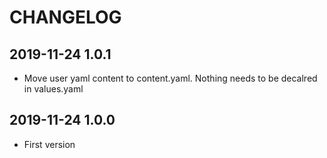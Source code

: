 # CHANGELOG

## 2019-11-24 1.0.1

* Move user yaml content to content.yaml. Nothing needs to be decalred in values.yaml

## 2019-11-24 1.0.0

* First version
